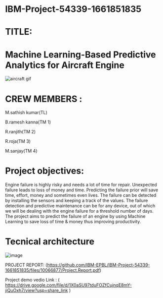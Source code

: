 # IBM-Project-54339-1661851835
# TITLE:
   #   Machine Learning-Based Predictive Analytics for Aircraft Engine

![
aircraft gif](https://user-images.githubusercontent.com/113543704/202881033-f40f30ee-f8b6-427e-bf7e-264527ce05aa.gif)

   
  

# CREW MEMBERS :
M.sathish kumar(TL)

B.ramesh kanna(TM 1)

R.ranjith(TM 2)

R.roja(TM 3)

M.sanjay(TM 4)

# Project objectives:

Engine failure is highly risky and needs a lot of time for repair. Unexpected failure leads to loss of money and time. Predicting the failure prior will save time, effort, money and sometimes even lives. The failure can be detected by installing the sensors and keeping a track of the values. The failure detection and predictive maintenance can be for any device, out of which we will be dealing with the engine failure for a threshold number of days.
The project aims to predict the failure of an engine by using Machine Learning to save loss of time & money thus improving productivity.

# Tecnical architecture
![image](https://user-images.githubusercontent.com/113543704/202860257-198b6c1f-1dd6-48e2-9eb8-f367abd23589.png)

PROJECT REPORT:
(https://github.com/IBM-EPBL/IBM-Project-54339-1661851835/files/10066877/Project.Report.pdf)
 




Project demo vedio Link :
(     https://drive.google.com/file/d/1X0aSU97tduFOZfCujnqE8mY-jiQuOxh7/view?usp=share_link )



